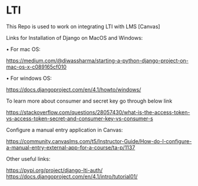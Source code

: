 # LTI
This Repo is used to work on integrating LTI with LMS [Canvas]

Links for Installation of Django on MacOS and Windows:

•	For mac OS:

https://medium.com/@diwassharma/starting-a-python-django-project-on-mac-os-x-c089165cf010

•	For windows OS:

https://docs.djangoproject.com/en/4.1/howto/windows/

To learn more about consumer and secret key go through below link

https://stackoverflow.com/questions/28057430/what-is-the-access-token-vs-access-token-secret-and-consumer-key-vs-consumer-s

Configure a manual entry application in Canvas:
 
https://community.canvaslms.com/t5/Instructor-Guide/How-do-I-configure-a-manual-entry-external-app-for-a-course/ta-p/1137

Other useful links:

https://pypi.org/project/django-lti-auth/
https://docs.djangoproject.com/en/4.1/intro/tutorial01/




